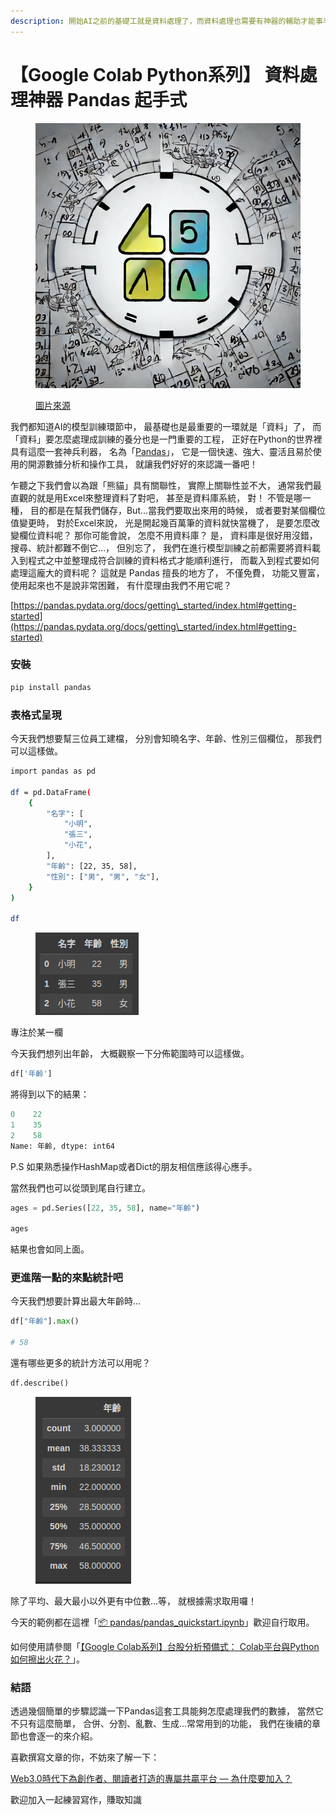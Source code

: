 ```yaml
---
description: 開始AI之前的基礎工就是資料處理了，而資料處理也需要有神器的輔助才能事半功倍，Pandas正是我們的神兵利器...
---
```


# 【Google Colab Python系列】 資料處理神器 Pandas 起手式



<figure><img src="../.gitbook/assets/math (1).jpg" alt=""><figcaption><p><a href="https://stablediffusionweb.com/">圖片來源</a></p></figcaption></figure>

我們都知道AI的模型訓練環節中， 最基礎也是最重要的一環就是「資料」了， 而「資料」要怎麼處理成訓練的養分也是一門重要的工程， 正好在Python的世界裡具有這麼一套神兵利器， 名為「[Pandas](https://pandas.pydata.org/)」， 它是一個快速、強大、靈活且易於使用的開源數據分析和操作工具， 就讓我們好好的來認識一番吧！

乍聽之下我們會以為跟「熊貓」具有關聯性， 實際上關聯性並不大， 通常我們最直觀的就是用Excel來整理資料了對吧， 甚至是資料庫系統， 對！ 不管是哪一種， 目的都是在幫我們儲存，But…當我們要取出來用的時候， 或者要對某個欄位值變更時， 對於Excel來說， 光是開起幾百萬筆的資料就快當機了， 是要怎麼改變欄位資料呢？ 那你可能會說， 怎麼不用資料庫？ 是， 資料庫是很好用沒錯， 搜尋、統計都難不倒它…， 但別忘了， 我們在進行模型訓練之前都需要將資料載入到程式之中並整理成符合訓練的資料格式才能順利進行， 而載入到程式要如何處理這龐大的資料呢？ 這就是 Pandas 擅長的地方了， 不僅免費， 功能又豐富， 使用起來也不是說非常困難， 有什麼理由我們不用它呢？

[https://pandas.pydata.org/docs/getting\_started/index.html#getting-started](https://pandas.pydata.org/docs/getting\_started/index.html#getting-started)

### 安裝

```bash
pip install pandas
```

### 表格式呈現

今天我們想要幫三位員工建檔， 分別會知曉名字、年齡、性別三個欄位， 那我們可以這樣做。

```bash
import pandas as pd

df = pd.DataFrame(
    {
        "名字": [
            "小明",
            "張三",
            "小花",
        ],
        "年齡": [22, 35, 58],
        "性別": ["男", "男", "女"],
    }
)

df
```



<figure><img src="../.gitbook/assets/表格.png" alt=""><figcaption></figcaption></figure>



專注於某一欄

今天我們想列出年齡， 大概觀察一下分佈範圍時可以這樣做。

```python
df['年齡']
```

將得到以下的結果：

```python
0    22
1    35
2    58
Name: 年齡, dtype: int64
```

P.S 如果熟悉操作HashMap或者Dict的朋友相信應該得心應手。

當然我們也可以從頭到尾自行建立。

```python
ages = pd.Series([22, 35, 58], name="年齡")

ages
```

結果也會如同上面。

### 更進階一點的來點統計吧

今天我們想要計算出最大年齡時…

```python
df["年齡"].max()

# 58
```

還有哪些更多的統計方法可以用呢？

```python
df.describe()
```



<figure><img src="../.gitbook/assets/更多的統計方法.png" alt=""><figcaption></figcaption></figure>

除了平均、最大最小以外更有中位數…等， 就根據需求取用囉！

今天的範例都在這裡「[📦 pandas/pandas\_quickstart.ipynb](https://github.com/weihanchen/google-colab-python-learn/blob/main/jupyter-examples/pandas/pandas\_quickstart.ipynb)」歡迎自行取用。

如何使用請參閱「[【Google Colab系列】台股分析預備式： Colab平台與Python如何擦出火花？](https://www.potatomedia.co/s/aNLHZe3S)」。

### 結語

透過幾個簡單的步驟認識一下Pandas這套工具能夠怎麼處理我們的數據， 當然它不只有這麼簡單， 合併、分割、亂數、生成…常常用到的功能， 我們在後續的章節也會逐一的來介紹。

喜歡撰寫文章的你，不妨來了解一下：

[Web3.0時代下為創作者、閱讀者打造的專屬共贏平台 — 為什麼要加入？](https://www.potatomedia.co/s/2PmFxsq)

歡迎加入一起練習寫作，賺取知識
